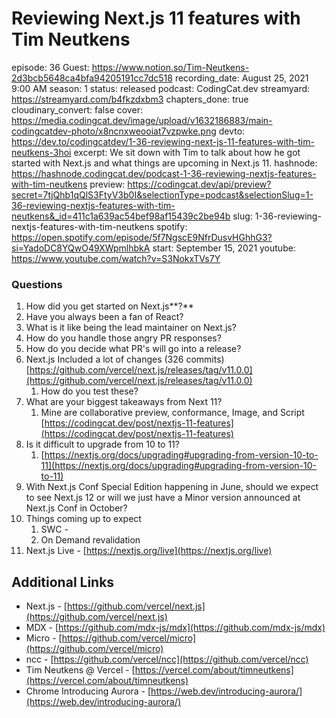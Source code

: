 # Reviewing Next.js 11 features with Tim Neutkens

episode: 36
Guest: https://www.notion.so/Tim-Neutkens-2d3bcb5648ca4bfa94205191cc7dc518
recording_date: August 25, 2021 9:00 AM
season: 1
status: released
podcast: CodingCat.dev
streamyard: https://streamyard.com/b4fkzdxbm3
chapters_done: true
cloudinary_convert: false
cover: https://media.codingcat.dev/image/upload/v1632186883/main-codingcatdev-photo/x8ncnxweooiat7vzpwke.png
devto: https://dev.to/codingcatdev/1-36-reviewing-next-js-11-features-with-tim-neutkens-3hoi
excerpt: We sit down with Tim to talk about how he got started with Next.js and what things are upcoming in Next.js 11.
hashnode: https://hashnode.codingcat.dev/podcast-1-36-reviewing-nextjs-features-with-tim-neutkens
preview: https://codingcat.dev/api/preview?secret=7tjQhb1qQlS3FtyV3b0I&selectionType=podcast&selectionSlug=1-36-reviewing-nextjs-features-with-tim-neutkens&_id=411c1a639ac54bef98af15439c2be94b
slug: 1-36-reviewing-nextjs-features-with-tim-neutkens
spotify: https://open.spotify.com/episode/5f7NgscE9NfrDusvHGhhG3?si=YadoDC8YQwO49XWpmlhbkA
start: September 15, 2021
youtube: https://www.youtube.com/watch?v=S3NokxTVs7Y

### Questions

1. How did you get started on Next.js**?**
2. Have you always been a fan of React?
3. What is it like being the lead maintainer on Next.js?
4. How do you handle those angry PR responses?
5. How do you decide what PR's will go into a release?
6. Next.js Included a lot of changes (326 commits)
[https://github.com/vercel/next.js/releases/tag/v11.0.0](https://github.com/vercel/next.js/releases/tag/v11.0.0)
    1. How do you test these?
7. What are your biggest takeaways from Next 11?
    1. Mine are collaborative preview, conformance, Image, and Script
    [https://codingcat.dev/post/nextjs-11-features](https://codingcat.dev/post/nextjs-11-features)
8. Is it difficult to upgrade from 10 to 11?
    1. [https://nextjs.org/docs/upgrading#upgrading-from-version-10-to-11](https://nextjs.org/docs/upgrading#upgrading-from-version-10-to-11)
9. With Next.js Conf Special Edition happening in June, should we expect to see Next.js 12 or will we just have a Minor version announced at Next.js Conf in October?
10. Things coming up to expect
    1. SWC - 
    2. On Demand revalidation
11. Next.js Live - [https://nextjs.org/live](https://nextjs.org/live)

## Additional Links

- Next.js - [https://github.com/vercel/next.js](https://github.com/vercel/next.js)
- MDX - [https://github.com/mdx-js/mdx](https://github.com/mdx-js/mdx)
- Micro - [https://github.com/vercel/micro](https://github.com/vercel/micro)
- ncc - [https://github.com/vercel/ncc](https://github.com/vercel/ncc)
- Tim Neutkens @ Vercel - [https://vercel.com/about/timneutkens](https://vercel.com/about/timneutkens)
- Chrome Introducing Aurora  - [https://web.dev/introducing-aurora/](https://web.dev/introducing-aurora/)